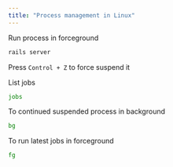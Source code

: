```yaml
---
title: "Process management in Linux"
---
```

Run process in forceground
```sh
rails server
```

Press `Control + Z` to force suspend it

List jobs
```sh
jobs
```

To continued suspended process in background
```sh
bg
```

To run latest jobs in forceground
```sh
fg
```
